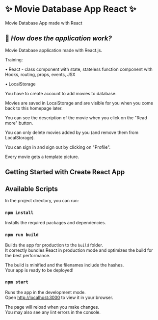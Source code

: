 # :sparkles: Movie Database App React :sparkles:

Movie Database App made with React

## :pushpin: _How does the application work?_

Movie Database application made with React.js.

Training: 

• React - class component with state, stateless function component with Hooks, routing, props, events, JSX

• LocalStorage

You have to create account to add movies to database.

Movies are saved in LocalStorage and are visible for you when you come back to this homepage later.

You can see the description of the movie when you click on the "Read more" button. 

You can only delete movies added by you (and remove them from LocalStorage).

You can sign in and sign out by clicking on "Profile".

Every movie gets a template picture. 


## Getting Started with Create React App

## Available Scripts

In the project directory, you can run:

### `npm install`

Installs the required packages and dependencies.

### `npm run build`

Builds the app for production to the `build` folder.\
It correctly bundles React in production mode and optimizes the build for the best performance.

The build is minified and the filenames include the hashes.\
Your app is ready to be deployed!

### `npm start`

Runs the app in the development mode.\
Open [http://localhost:3000](http://localhost:3000) to view it in your browser.

The page will reload when you make changes.\
You may also see any lint errors in the console.
